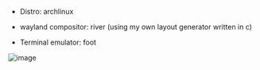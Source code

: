 * Distro: archlinux

* wayland compositor: river (using my own layout generator written in c)

* Terminal emulator: foot

![image](https://github.com/user-attachments/assets/122d06fa-baf1-4952-b25d-d85fdabe1637)
